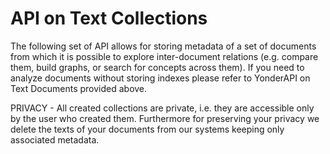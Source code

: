 # API on Text Collections

The following set of API allows for storing metadata of a set of documents from which it is possible to explore inter-document relations (e.g. compare them, build graphs, or search for concepts across them). If you need to analyze documents without storing indexes please refer to YonderAPI on Text Documents provided above.


<aside class="notice">
PRIVACY - All created collections are private, i.e. they are accessible only by the user who created them. Furthermore for preserving your privacy we delete the texts of your documents from our systems keeping only associated metadata.
</aside>

